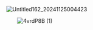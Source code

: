                 ![Untitled162_20241125004423](https://github.com/user-attachments/assets/6e4e368a-abd4-4c16-bc6c-4e38810c7f92)

                  ![4vrdP8B (1)](https://github.com/user-attachments/assets/be9e00a0-04e1-4061-9637-e712c1c05dc2)






<!---
mulloily/mulloily is a ✨ special ✨ repository because its `README.md` (this file) appears on your GitHub profile.
You can click the Preview link to take a look at your changes.
--->
